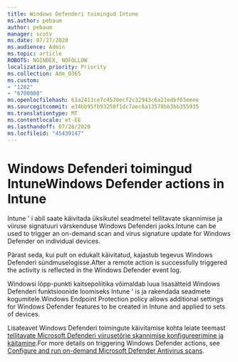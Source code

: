 ```yaml
---
title: Windows Defenderi toimingud Intune
ms.author: pebaum
author: pebaum
manager: scotv
ms.date: 07/27/2020
ms.audience: Admin
ms.topic: article
ROBOTS: NOINDEX, NOFOLLOW
localization_priority: Priority
ms.collection: Adm_O365
ms.custom:
- "1282"
- "6700008"
ms.openlocfilehash: 61a2411ce7c4578ecf2c32943c6a21edbf63eeee
ms.sourcegitcommit: e34bb95fb93250f1dc7aec6a13578bb3bb355935
ms.translationtype: MT
ms.contentlocale: et-EE
ms.lasthandoff: 07/28/2020
ms.locfileid: "45439147"
---
```

# <a name="windows-defender-actions-in-intune"></a><span data-ttu-id="5f6b7-102">Windows Defenderi toimingud Intune</span><span class="sxs-lookup"><span data-stu-id="5f6b7-102">Windows Defender actions in Intune</span></span>

<span data-ttu-id="5f6b7-103">Intune ' i abil saate käivitada üksikutel seadmetel tellitavate skannimise ja viiruse signatuuri värskenduse Windows Defenderi jaoks.</span><span class="sxs-lookup"><span data-stu-id="5f6b7-103">Intune can be used to trigger an on-demand scan and virus signature update for Windows Defender on individual devices.</span></span>

<span data-ttu-id="5f6b7-104">Pärast seda, kui pult on edukalt käivitatud, kajastub tegevus Windows Defenderi sündmuselogisse.</span><span class="sxs-lookup"><span data-stu-id="5f6b7-104">After a remote action is successfully triggered the activity is reflected in the Windows Defender event log.</span></span>

<span data-ttu-id="5f6b7-105">Windowsi lõpp-punkti kaitsepoliitika võimaldab luua lisasätteid Windows Defenderi funktsioonide loomiseks Intune ' is ja rakendada seadmete kogumitele.</span><span class="sxs-lookup"><span data-stu-id="5f6b7-105">Windows Endpoint Protection policy allows additional settings for Windows Defender features to be created in Intune and applied to sets of devices.</span></span>

<span data-ttu-id="5f6b7-106">Lisateavet Windows Defenderi toimingute käivitamise kohta leiate teemast [tellitavate Microsoft Defenderi viirusetõrje skannimise konfigureerimine ja käitamine](https://docs.microsoft.com/windows/security/threat-protection/windows-defender-antivirus/run-scan-windows-defender-antivirus).</span><span class="sxs-lookup"><span data-stu-id="5f6b7-106">For more details on triggering Windows Defender actions, see [Configure and run on-demand Microsoft Defender Antivirus scans](https://docs.microsoft.com/windows/security/threat-protection/windows-defender-antivirus/run-scan-windows-defender-antivirus).</span></span>